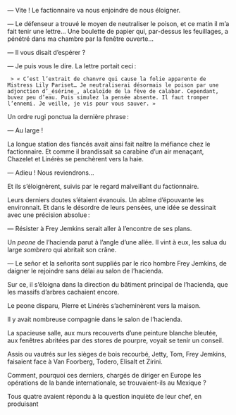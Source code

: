 — Vite ! Le factionnaire va nous enjoindre de nous éloigner.

— Le défenseur a trouvé le moyen de neutraliser le poison, et ce matin
il m’a fait tenir une lettre… Une boulette de papier qui, par-dessus les feuillages, a pénétré dans ma chambre par la fenêtre ouverte…

— Il vous disait d’espérer ?

— Je puis vous le dire. La lettre portait ceci :

     > « C’est l’extrait de chanvre qui cause la folie apparente de Mistress Lily Pariset… Je neutraliserai désormais le poison par une adjonction d’_ésérine_, alcaloïde de la fève de calabar. Cependant, buvez peu d’eau. Puis simulez la pensée absente. Il faut tromper l’ennemi. Je veille, je vis pour vous sauver. »

Un ordre rugi ponctua la dernière phrase :

— Au large !

La longue station des fiancés avait ainsi fait naître la méfiance chez le
factionnaire. Et comme il brandissait sa carabine d’un air menaçant, Chazelet et Linérès se penchèrent vers la haie.

— Adieu ! Nous reviendrons…

Et ils s’éloignèrent, suivis par le regard malveillant du factionnaire.

Leurs derniers doutes s’étaient évanouis. Un abîme d’épouvante les environnait. Et dans le désordre de leurs pensées, une idée se dessinait avec
une précision absolue :

— Résister à Frey Jemkins serait aller à l’encontre de ses plans.

Un _peone_ de l’hacienda parut à l’angle d’une allée. Il vint à eux, les salua du large _sombrero_ qui abritait son crâne.

— Le señor et la señorita sont suppliés par le rico hombre Frey Jemkins,
de daigner le rejoindre sans délai au salon de l’hacienda.

Sur ce, il s’éloigna dans la direction du bâtiment principal de l’hacienda,
que les massifs d’arbres cachaient encore.

Le peone disparu, Pierre et Linérès s’acheminèrent vers la maison.

Il y avait nombreuse compagnie dans le salon de l’hacienda.

La spacieuse salle, aux murs recouverts d’une peinture blanche bleutée, aux fenêtres abritées par des stores de pourpre, voyait se tenir un conseil.

Assis ou vautrés sur les sièges de bois recourbé, Jetty, Tom, Frey Jemkins, faisaient face à Van Foorberg, Todero, Elisalt et Zirini.

Comment, pourquoi ces derniers, chargés de diriger en Europe les opérations de la bande internationale, se trouvaient-ils au Mexique ?

Tous quatre avaient répondu à la question inquiète de leur chef, en produisant
